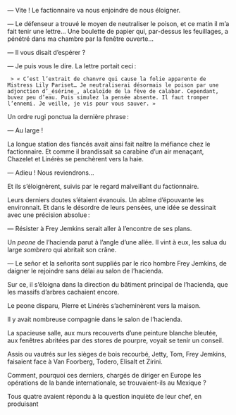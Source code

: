 — Vite ! Le factionnaire va nous enjoindre de nous éloigner.

— Le défenseur a trouvé le moyen de neutraliser le poison, et ce matin
il m’a fait tenir une lettre… Une boulette de papier qui, par-dessus les feuillages, a pénétré dans ma chambre par la fenêtre ouverte…

— Il vous disait d’espérer ?

— Je puis vous le dire. La lettre portait ceci :

     > « C’est l’extrait de chanvre qui cause la folie apparente de Mistress Lily Pariset… Je neutraliserai désormais le poison par une adjonction d’_ésérine_, alcaloïde de la fève de calabar. Cependant, buvez peu d’eau. Puis simulez la pensée absente. Il faut tromper l’ennemi. Je veille, je vis pour vous sauver. »

Un ordre rugi ponctua la dernière phrase :

— Au large !

La longue station des fiancés avait ainsi fait naître la méfiance chez le
factionnaire. Et comme il brandissait sa carabine d’un air menaçant, Chazelet et Linérès se penchèrent vers la haie.

— Adieu ! Nous reviendrons…

Et ils s’éloignèrent, suivis par le regard malveillant du factionnaire.

Leurs derniers doutes s’étaient évanouis. Un abîme d’épouvante les environnait. Et dans le désordre de leurs pensées, une idée se dessinait avec
une précision absolue :

— Résister à Frey Jemkins serait aller à l’encontre de ses plans.

Un _peone_ de l’hacienda parut à l’angle d’une allée. Il vint à eux, les salua du large _sombrero_ qui abritait son crâne.

— Le señor et la señorita sont suppliés par le rico hombre Frey Jemkins,
de daigner le rejoindre sans délai au salon de l’hacienda.

Sur ce, il s’éloigna dans la direction du bâtiment principal de l’hacienda,
que les massifs d’arbres cachaient encore.

Le peone disparu, Pierre et Linérès s’acheminèrent vers la maison.

Il y avait nombreuse compagnie dans le salon de l’hacienda.

La spacieuse salle, aux murs recouverts d’une peinture blanche bleutée, aux fenêtres abritées par des stores de pourpre, voyait se tenir un conseil.

Assis ou vautrés sur les sièges de bois recourbé, Jetty, Tom, Frey Jemkins, faisaient face à Van Foorberg, Todero, Elisalt et Zirini.

Comment, pourquoi ces derniers, chargés de diriger en Europe les opérations de la bande internationale, se trouvaient-ils au Mexique ?

Tous quatre avaient répondu à la question inquiète de leur chef, en produisant
